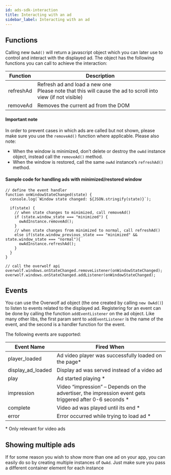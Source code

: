 ```yaml
---
id: ads-sdk-interaction
title: Interacting with an ad
sidebar_label: Interacting with an ad
---
```


## Functions
Calling new `OwAd()` will return a javascript object which you can later use to control and interact with the displayed ad. The object has the following functions you can call to achieve the interaction:

| Function        | Description                                                                                                            |
| :-------------: |------------------------------------------------------------------------------------------------------------------------|
| refreshAd       | Refresh ad and load a new one <br> Please note that this will cause the ad to scroll into view (if not visible)       |
| removeAd        | Removes the current ad from the DOM                                                                                    |
     
#### Important note

In order to prevent cases in which ads are called but not shown, please make sure you use the `removeAd()` function where applicable. Please also note:

* When the window is minimized, don’t delete or destroy the `owAd` instance object, instead call the `removeAd()` method.
* When the window is restored, call the same `owAd` instance’s `refreshAd()` method.

#### Sample code for handling ads with minimized/restored window

```
// define the event handler
function onWindowStateChanged(state) {
  console.log(`Window state changed: ${JSON.stringify(state)}`);

  if(state) {
    // when state changes to minimized, call removeAd()
    if (state.window_state === "minimized") {
      owAdInstance.removeAd();
    }
    // when state changes from minimized to normal, call refreshAd()
    else if(state.window_previous_state === "minimized" && state.window_state === "normal"){
      owAdInstance.refreshAd();
    }
  }
}

// call the overwolf api
overwolf.windows.onStateChanged.removeListener(onWindowStateChanged);
overwolf.windows.onStateChanged.addListener(onWindowStateChanged);
```

## Events

You can use the Overwolf ad object (the one created by calling `new OwAd()`) to listen to events related to the displayed ad. Registering for an event can be done by calling the function `addEventListener` on the ad object. Like many other libs, the first param sent to `addEventListener` is the name of the event, and the second is a handler function for the event.

The following events are supported:

| **Event Name**      | **Fired When**           
| -------------       | -------------
| player_loaded	      | Ad video player was successfully loaded on the page*
| display_ad_loaded   | Display ad was served instead of a video ad    
| play                | Ad started playing *
|impression	          | Video “impression” – Depends on the advertiser, the impression event gets triggered after 0-6 seconds *
|complete             | Video ad was played until its end *
|error                | Error occurred while trying to load ad *

\* Only relevant for video ads

## Showing multiple ads 
If for some reason you wish to show more than one ad on your app, you can easily do so by creating multiple instances of `OwAd`. Just make sure you pass a different container element for each instance

